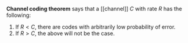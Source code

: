**Channel coding theorem** says that a [[channel]] $C$ with rate $R$ has the following:

1. If $R < C$, there are codes with arbitrarily low probability of error.
2. If $R > C$, the above will not be the case.
